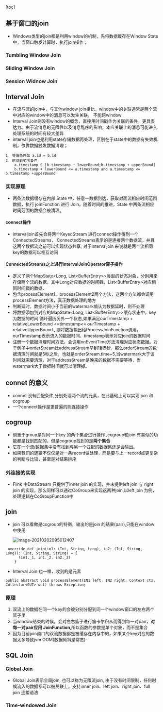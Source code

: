 [toc]
## 基于窗口的join
- Windows类型的join都是利用window的机制，先将数据缓存在Window State中，当窗口触发计算时，执行join操作；

### Tumbling Window Join

### Sliding Window Join

### Session Widnow Join

## Interval Join
- 在流与流的join中，与其他window join相比，window中的关联通常是两个流中对应的window中的消息可以发生关联， 不能跨window
- Interval Join则没有window的概念，直接用时间戳作为关联的条件，更具表达力。由于流消息的无限性以及消息乱序的影响，本应关联上的消息可能进入处理系统的时间有较大差异
- interval join也是利用state存储数据再处理，区别在于state中的数据有失效机制，依靠数据触发数据清理；

```
1. 等值条件如 a.id = b.id
2. 时间戳范围条件
    a.timestamp ∈ [b.timestamp + lowerBound;b.timestamp + upperBound] 
    b.timestamp + lowerBound <= a.timestamp and a.timestamp <= b.timestamp +upperBound
```
### 实现原理
- 两条流数据缓存在内部 State 中，任意一数据到达，获取对面流相应时间范围数据，执行 joinFunction 进行 Join。随着时间的推进，State 中两条流相应时间范围的数据会被清理。

#### connect操作
- intervaljoin首先会将两个KeyedStream 进行connect操作得到一个ConnectedStreams， ConnectedStreams表示的是连接两个数据流，并且这两个数据流之前可以实现状态共享, 对于intervaljoin 来说就是两个流相同key的数据可以相互访问

#### ConnectedStreams之上进行IntervalJoinOperator算子操作
-  定义了两个MapState<Long, List<BufferEntry<T1>>>类型的状态对象，分别用来存储两个流的数据，其中Long对应数据的时间戳，List<BufferEntry<T1>>对应相同时间戳的数据、
-   包含processElement1、processElement2两个方法，这两个方法都会调用processElement方法，真正数据处理的地方
- 判断延时，数据时间小于当前的watermark值认为数据延时，则不处理
- 将数据添加到对应的MapState<Long, List<BufferEntry<T1>>>缓存状态中，key为数据的时间
循环遍历另外一个状态,如果满足ourTimestamp + relativeLowerBound <=timestamp<= ourTimestamp + relativeUpperBound , 则将数据输出给ProcessJoinFunction调用，ourTimestamp表示流入的数据时间，timestamp表示对应join的数据时间
- 注册一个数据清理时间方法，会调用onEventTime方法清理对应状态数据。对于例子中orderStream比addressStream早到1到5秒，那么orderStream的数据清理时间就是5秒之后，也就是orderStream.time+5,当watermark大于该时间就需要清理，对于addressStream是晚来的数据不需要等待，当watermark大于数据时间就可以清理掉。




## connet 的意义
- connet 没有匹配条件,分别处理两个流的元素，在此基础上可以实现 join 和 cogroup
- 一个connect操作是更普遍的则连接操作

## cogroup
- 侧重于group是对同一个key 的两个集合进行操作 ,cogroup和join 有类似的功能都是找到匹配的，但是cogroup找到的是**两个集合**
- 它在一个流/数据集中没有找到与另一个匹配的数据集还是会输出。
- 如果我们的逻辑不仅仅是对一条record做处理，而是要与上一record或更复杂的判断与比较，甚至是对结果排序

### 外连接的实现
- Flink 中DataStream 只提供了inner join 的实现，并未提供left join 与 right join 的实现，那么同样可以通过CoGroup来实现这两种join,以left join 为例，处理逻辑在CoGroupFunction中
## join
- join 可以看做是cogroup的特例，输出的是join 的结果(pair),只能在window中使用

  ![image-20210202095012407](https://kingcall.oss-cn-hangzhou.aliyuncs.com/blog/img/image-20210202095012407.png)
```
 override def join(in1: (Int, String, Long), in2: (Int, String, Long)): (Int, String, String) = {
      (in1._1, in1._2, in2._2)
    }
```
- Interval Join 也一样，收到的是元素
```
public abstract void processElement(IN1 left, IN2 right, Context ctx, Collector<OUT> out) throws Exception;
```

### 原理
1. 双流上的数据在同一个key的会被分别分配到同一个window窗口的左右两个篮子里
2. 当window结束的时候，会对左右篮子进行笛卡尔积从而得到每一对pair，**对每一对pair应用 JoinFunction**,所以函数的参数是单个对象，而不是集合
3. 因为目前join窗口的双流数据都是被缓存在内存中的，如果某个key对应的数据太多导致jvm OOM(数据倾斜是常态)-


## SQL Join
### Global Join
- Global Join表示全局join, 也可以称为无限流join, 由于没有时间限制，任何时候流入的数据都可以被关联上，支持inner join、left join、right join、full join 连接语法

### Time-windowed Join
